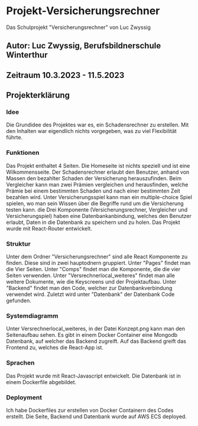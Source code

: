 # Projekt-Versicherungsrechner
Das Schulprojekt "Versicherungsrechner" von Luc Zwyssig

## Autor: Luc Zwyssig, Berufsbildnerschule Winterthur

## Zeitraum 10.3.2023 - 11.5.2023

## Projekterklärung

### Idee 
Die Grundidee des Projektes war es, ein Schadensrechner zu erstellen. Mit den Inhalten war eigendlich nichts vorgegeben, was zu viel Flexibilität führte. 

### Funktionen
Das Projekt enthaltet 4 Seiten. Die Homeseite ist nichts speziell und ist eine Wilkommensseite. Der Schadensrechner erlaubt den Benutzer, anhand von Massen den bezahlter Schaden der Versicherung herauszufinden. Beim Vergleicher kann man zwei Prämien vergleichen und herausfinden, welche Prämie bei einem bestimmten Schaden und nach einer bestimmten Zeit bezahlen wird. Unter Versicherungsspiel kann man ein multiple-choice Spiel spielen, wo man sein Wissen über die Begriffe rund um die Versicherung testen kann. die Drei Komponente (Versicherungsrechner, Vergleicher und Versicherungspiel) haben eine Datenbankanbindung, welches den Benutzer erlaubt, Daten in die Datenbank zu speichern und zu holen. Das Projekt wurde mit React-Router entwickelt.
### Struktur
Unter dem Ordner "Versicherungsrechner" sind alle React Komponente zu finden. Diese sind in zwei hauptodnern gruppiert. Unter "Pages" findet man die Vier Seiten. Unter "Comps" findet man die Komponente, die die vier Seiten verwenden. Unter "Versrechnerlocal_weiteres" findet man alle weitere Dokumente, wie die Keyscreens und der Projektaufbau. Unter "Backend" findet man den Code, welcher zur Datenbankverbindung verwendet wird. Zuletzt wird unter "Datenbank" der Datenbank Code gefunden.

### Systemdiagramm
Unter Versrechnerlocal_weiteres, in der Datei Konzept.png kann man den Seitenaufbau sehen. Es gibt in einem Docker Container eine Mongodb Datenbank, auf welcher das Backend zugreift. Auf das Backend greift das Frontend zu, welches die React-App ist. 
### Sprachen
Das Projekt wurde mit React-Javascript entwickelt. Die Datenbank ist in einem Dockerfile abgebildet. 
### Deployment
Ich habe Dockerfiles zur erstellen von Docker Containern des Codes erstellt. Die Seite, Backend und Datenbank wurde auf AWS ECS deployed.




